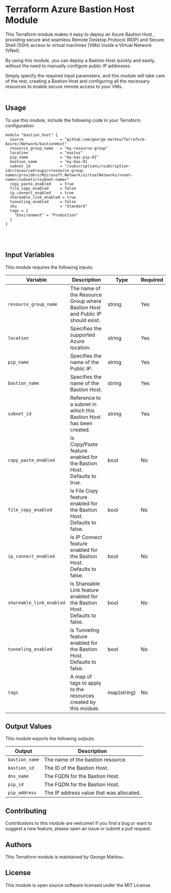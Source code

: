 <h1>Terraform Azure Bastion Host Module</h1>
This Terraform module makes it easy to deploy an Azure Bastion Host , providing secure and seamless Remote Desktop Protocol (RDP) and Secure Shell (SSH) access to virtual machines (VMs) inside a Virtual Network (VNet).

By using this module, you can deploy a Bastion Host quickly and easily, without the need to manually configure public IP addresses.

Simply specify the required input parameters, and this module will take care of the rest, creating a Bastion Host and configuring all the necessary resources to enable secure remote access to your VMs.
<br></br>
<h2>Usage</h2>
To use this module, include the following code in your Terraform configuration:

```hcl
module "bastion_host" {
  source                = "github.com/george-markou/Terraform-Azure//Network/bastionHost"
  resource_group_name   = "my-resource-group"
  location              = "eastus"
  pip_name              = "my-bas-pip-01"
  bastion_name          = "my-bas-01
  subnet_id             = "/subscriptions/<subcription-id>/resourceGroups/<resource-group-name>/providers/Microsoft.Network/virtualNetworks/<vnet-name>/subnets/<subnet-name>"
  copy_paste_enabled    = true
  file_copy_enabled     = false
  ip_connect_enabled    = true
  shareable_link_enabled = true
  tunneling_enabled     = false
  sku                   = "Standard"
  tags = {
    "Environment" = "Production"
  }
}
```
<br></br>
<h2>Input Variables</h2>
This module requires the following inputs:

|Variable |	Description| Type|	Required|
|---|---|---|---|
|`resource_group_name`|	The name of the Resource Group where Bastion Host and Public IP should exist.|	string|	Yes|
|`location`|	Specifies the supported Azure location.|	string|	Yes|
|`pip_name`|	Specifies the name of the Public IP.|	string|	Yes|
|`bastion_name`|	Specifies the name of the Bastion Host.|	string|	Yes|
| `subnet_id`| Reference to a subnet in which this Bastion Host has been created. | string| Yes|
| `copy_paste_enabled`| Is Copy/Paste feature enabled for the Bastion Host. Defaults to true.| bool| No|
| `file_copy_enabled`| Is File Copy feature enabled for the Bastion Host. Defaults to false.| bool| No|
| `ip_connect_enabled`|Is IP Connect feature enabled for the Bastion Host. Defaults to false.| bool| No|
| `shareable_link_enabled`|Is Shareable Link feature enabled for the Bastion Host. Defaults to false.| bool| No|
| `tunneling_enabled`|Is Tunneling feature enabled for the Bastion Host. Defaults to false.| bool| No|
|`tags`|	A map of tags to apply to the resources created by this module.|	map(string)|	No|

<h2>Output Values</h2>
This module exports the following outputs:

|Output|	Description|
|---|---|
|`bastion_name`|	The name of the bastion resource.|
|`bastion_id`|	The ID of the Bastion Host.|
|`dns_name`|	The FQDN for the Bastion Host.|
|`pip_id`|	The FQDN for the Bastion Host.|
|`pip_address`|	The IP address value that was allocated.|

<h2>Contributing</h2>
Contributions to this module are welcome! If you find a bug or want to suggest a new feature, please open an issue or submit a pull request.

<h2>Authors</h2>
This Terraform module is maintained by George Markou.

<h2>License</h2>
This module is open source software licensed under the MIT License.

